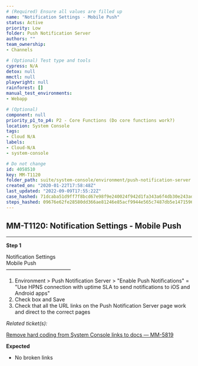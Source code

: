 ```yaml
---
# (Required) Ensure all values are filled up
name: "Notification Settings - Mobile Push"
status: Active
priority: Low
folder: Push Notification Server
authors: ""
team_ownership: 
- Channels

# (Optional) Test type and tools
cypress: N/A
detox: null
mmctl: null
playwright: null
rainforest: []
manual_test_environments: 
- Webapp

# (Optional)
component: null
priority_p1_to_p4: P2 - Core Functions (Do core functions work?)
location: System Console
tags: 
- Cloud N/A
labels: 
- Cloud-N/A
- system-console

# Do not change
id: 4058510
key: MM-T1120
folder_path: suite/system-console/environment/push-notification-server
created_on: "2020-01-22T17:58:48Z"
last_updated: "2022-09-09T17:55:22Z"
case_hashed: 71dcaba51d9ff7f8bcd67e98f9e240024f942d1fa343a6f4db30e243ad843e16de0f1e71ad087dafec48ba4efcc5044f
steps_hashed: 09676e62fe28580dd366ae81246e85acf9944e565c7487db5e147159677161c3bb2d3c08a2e525857c52cdedd1daa990
---
```


## MM-T1120: Notification Settings - Mobile Push

---

**Step 1**

Notification Settings\
Mobile Push\
–––––––––––––––––––––––––

1. Environment > Push Notification Server > "Enable Push Notifications" = "Use HPNS connection with uptime SLA to send notifications to iOS and Android apps"
2. Check box and Save
3. Check that all the URL links on the Push Notification Server page work and direct to the correct pages

_Related ticket(s):_

[Remove hard coding from System Console links to docs — MM-5819](https://mattermost.atlassian.net/browse/MM-5819)

**Expected**

- No broken links
